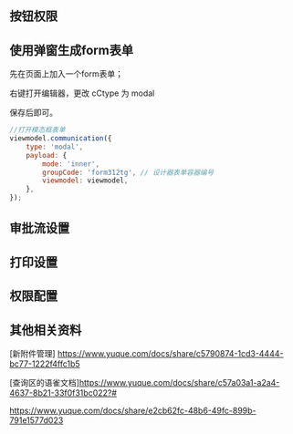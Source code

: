 ## 按钮权限









## 使用弹窗生成form表单

先在页面上加入一个form表单；

右键打开编辑器，更改 cCtype 为 modal

保存后即可。

```javascript
//打开模态框表单
viewmodel.communication({
    type: 'modal',
    payload: {
        mode: 'inner',
        groupCode: 'form312tg', // 设计器表单容器编号
        viewmodel: viewmodel,
    },
});
```







## 审批流设置





## 打印设置



## 权限配置







## 其他相关资料

 [新附件管理] https://www.yuque.com/docs/share/c5790874-1cd3-4444-bc77-1222f4ffc1b5



[查询区的语雀文档]https://www.yuque.com/docs/share/c57a03a1-a2a4-4637-8b21-33f0f31bc022?#

https://www.yuque.com/docs/share/e2cb62fc-48b6-49fc-899b-791e1577d023









